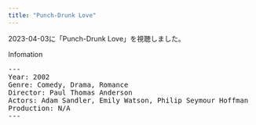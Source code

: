 ```yaml
---
title: "Punch-Drunk Love"
---
```

2023-04-03に「Punch-Drunk Love」を視聴しました。

Infomation
<pre>
---
Year: 2002
Genre: Comedy, Drama, Romance
Director: Paul Thomas Anderson
Actors: Adam Sandler, Emily Watson, Philip Seymour Hoffman
Production: N/A
---
</pre>